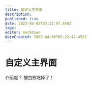 ```yaml
---
title: 自定义主界面
description: 
published: true
date: 2022-05-02T03:32:47.848Z
tags: 
editor: markdown
dateCreated: 2022-04-06T05:22:42.458Z
---
```


# 自定义主界面
介绍呢？
被白熊吃掉了！